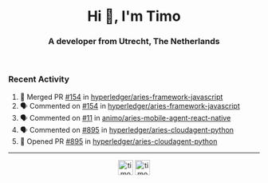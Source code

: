 <h1 align="center">Hi 👋, I'm Timo</h1>
<h3 align="center">A developer from Utrecht, The Netherlands</h3>
<br/>
<!-- https://github.com/rahuldkjain/github-profile-readme-generator --!>

<!--  <p align="left"><img src="https://github-readme-stats.vercel.app/api?username=timoglastra&show_icons=true&count_private=true&" alt="timoglastra" /></p> --!>

<!--
Github language stats
<p align="left"><img src="https://github-readme-stats.vercel.app/api/top-langs/?username=timoglastra&layout=compact" alt="timoglastra" /><p>
-->

<!-- Codestats language stats -->
<!-- <p align="left"><img src="https://codestats-readme.vercel.app/api/top-langs/?username=timoglastra&layout=compact&language_count=12" alt="timoglastra" /><p>    --!>
  
<h3>Recent Activity</h3>

<!--START_SECTION:activity-->
1. 🎉 Merged PR [#154](https://github.com/hyperledger/aries-framework-javascript/pull/154) in [hyperledger/aries-framework-javascript](https://github.com/hyperledger/aries-framework-javascript)
2. 🗣 Commented on [#154](https://github.com/hyperledger/aries-framework-javascript/issues/154) in [hyperledger/aries-framework-javascript](https://github.com/hyperledger/aries-framework-javascript)
3. 🗣 Commented on [#11](https://github.com/animo/aries-mobile-agent-react-native/issues/11) in [animo/aries-mobile-agent-react-native](https://github.com/animo/aries-mobile-agent-react-native)
4. 🗣 Commented on [#895](https://github.com/hyperledger/aries-cloudagent-python/issues/895) in [hyperledger/aries-cloudagent-python](https://github.com/hyperledger/aries-cloudagent-python)
5. 💪 Opened PR [#895](https://github.com/hyperledger/aries-cloudagent-python/pull/895) in [hyperledger/aries-cloudagent-python](https://github.com/hyperledger/aries-cloudagent-python)
<!--END_SECTION:activity-->

---

<p align="center">
<a href="https://twitter.com/timoglastra" target="blank"><img align="center" src="https://cdn.jsdelivr.net/npm/simple-icons@3.0.1/icons/twitter.svg" alt="timoglastra" height="30" width="30" /></a>
<a href="https://linkedin.com/in/timoglastra" target="blank"><img align="center" src="https://cdn.jsdelivr.net/npm/simple-icons@3.0.1/icons/linkedin.svg" alt="timoglastra" height="30" width="30" /></a>
</p>



